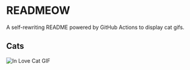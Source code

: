 # READMEOW

A self-rewriting README powered by GitHub Actions to display cat gifs.

## Cats

![In Love Cat GIF](https://media3.giphy.com/media/MDJ9IbxxvDUQM/200.gif?cid=9acd02datffat38l85c8irq70kx632pow7ddcitn4uecrx4t&ep=v1_gifs_search&rid=200.gif&ct=g)

